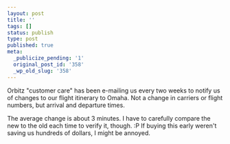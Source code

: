 ```yaml
---
layout: post
title: ''
tags: []
status: publish
type: post
published: true
meta:
  _publicize_pending: '1'
  original_post_id: '358'
  _wp_old_slug: '358'
---
```

Orbitz "customer care" has been e-mailing us every two weeks to notify us of changes to our flight itinerary to Omaha.  Not a change in carriers or flight numbers, but arrival and departure times.

The average change is about 3 minutes.  I have to carefully compare the new to the old each time to verify it, though.  :P  If buying this early weren't saving us hundreds of dollars, I might be annoyed.
